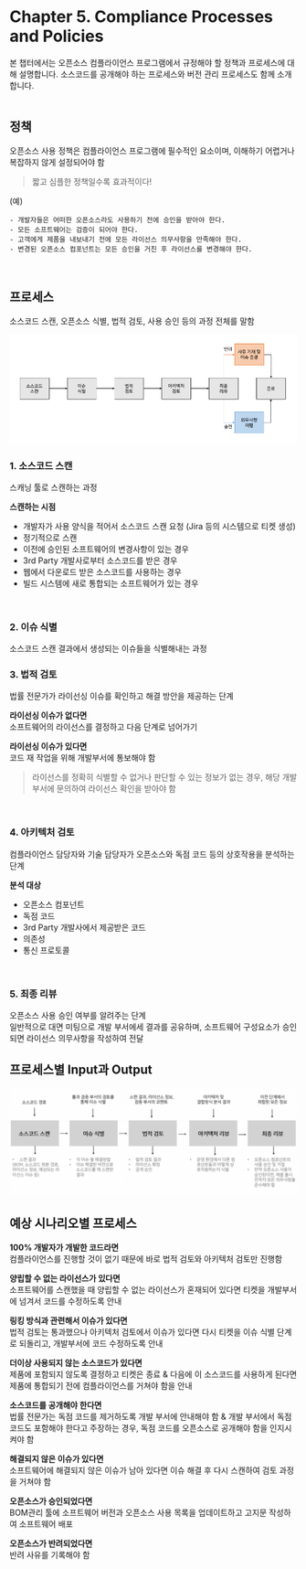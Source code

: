 # Chapter 5. Compliance Processes and Policies
본 챕터에서는 오픈소스 컴플라이언스 프로그램에서 규정해야 할 정책과 프로세스에 대해 설명합니다. 소스코드를 공개해야 하는 프로세스와 버전 관리 프로세스도 함께 소개합니다.
<br>
<br>

## 정책
오픈소스 사용 정책은 컴플라이언스 프로그램에 필수적인 요소이며, 이해하기 어렵거나 복잡하지 않게 설정되어야 함

> 짧고 심플한 정책일수록 효과적이다!

(예)
```
- 개발자들은 어떠한 오픈소스라도 사용하기 전에 승인을 받아야 한다.
- 모든 소프트웨어는 검증이 되어야 한다.
- 고객에게 제품을 내보내기 전에 모든 라이선스 의무사항을 만족해야 한다.
- 변경된 오픈소스 컴포넌트는 모든 승인을 거친 후 라이선스를 변경해야 한다.
```
<br>


## 프로세스
소스코드 스캔, 오픈소스 식별, 법적 검토, 사용 승인 등의 과정 전체를 말함
<p align="center">
<img src="/image/chapter5/process-diagram.png">
</p>

### 1. 소스코드 스캔
스캐닝 툴로 스캔하는 과정

**스캔하는 시점**
  - 개발자가 사용 양식을 적어서 소스코드 스캔 요청 (Jira 등의 시스템으로 티켓 생성)
  - 정기적으로 스캔
  - 이전에 승인된 소프트웨어의 변경사항이 있는 경우
  - 3rd Party 개발사로부터 소스코드를 받은 경우
  - 웹에서 다운로드 받은 소스코드를 사용하는 경우
  - 빌드 시스템에 새로 통합되는 소프트웨어가 있는 경우
<br>

### 2. 이슈 식별
소스코드 스캔 결과에서 생성되는 이슈들을 식별해내는 과정
<br>

### 3. 법적 검토
법률 전문가가 라이선싱 이슈를 확인하고 해결 방안을 제공하는 단계

**라이선싱 이슈가 없다면** <br> 소프트웨어의 라이선스를 결정하고 다음 단계로 넘어가기 <br>

**라이선싱 이슈가 있다면** <br> 코드 재 작업을 위해 개발부서에 통보해야 함

> 라이선스를 정확히 식별할 수 없거나 판단할 수 있는 정보가 없는 경우, 해당 개발 부서에 문의하여 라이선스 확인을 받아야 함
<br>

### 4. 아키텍처 검토
컴플라이언스 담당자와 기술 담당자가 오픈소스와 독점 코드 등의 상호작용을 분석하는 단계

**분석 대상**
- 오픈소스 컴포넌트
- 독점 코드
- 3rd Party 개발사에서 제공받은 코드
- 의존성
- 통신 프로토콜
<br>


### 5. 최종 리뷰
오픈소스 사용 승인 여부를 알려주는 단계 <br> 일반적으로 대면 미팅으로 개발 부서에세 결과를 공유하며, 소프트웨어 구성요소가 승인되면 라이선스 의무사항을 작성하여 전달

## 프로세스별 Input과 Output
<p align="center">
<img src="/image/chapter5/input-output.png"> </p>

## 예상 시나리오별 프로세스
**100% 개발자가 개발한 코드라면** <br> 컴플라이언스를 진행할 것이 없기 때문에 바로 법적 검토와 아키텍처 검토만 진행함


**양립할 수 없는 라이선스가 있다면** <br> 소프트웨어를 스캔했을 때 양립할 수 없는 라이선스가 혼재되어 있다면 티켓을 개발부서에 넘겨서 코드를 수정하도록 안내


**링킹 방식과 관련해서 이슈가 있다면** <br> 법적 검토는 통과했으나 아키텍처 검토에서 이슈가 있다면 다시 티켓을 이슈 식별 단계로 되돌리고, 개발부서에 코드 수정하도록 안내


**더이상 사용되지 않는 소스코드가 있다면** <br> 제품에 포함되지 않도록 결정하고 티켓은 종료 & 다음에 이 소스코드를 사용하게 된다면 제품에 통합되기 전에 컴플라이언스를 거쳐야 함을 안내


**소스코드를 공개해야 한다면** <br> 법률 전문가는 독점 코드를 제거하도록 개발 부서에 안내해야 함 & 개발 부서에서 독점 코드도 포함해야 한다고 주장하는 경우, 독점 코드를 오픈소스로 공개해야 함을 인지시켜야 함


**해결되지 않은 이슈가 있다면** <br> 소프트웨어에 해결되지 않은 이슈가 남아 있다면 이슈 해결 후 다시 스캔하여 검토 과정을 거쳐야 함


**오픈소스가 승인되었다면** <br> BOM관리 툴에 소프트웨어 버전과 오픈소스 사용 목록을 업데이트하고 고지문 작성하여 소프트웨어 배포


**오픈소스가 반려되었다면** <br> 반려 사유를 기록해야 함
